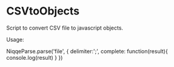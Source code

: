 # CSVtoObjects
Script to convert CSV file to javascript objects.

Usage:

NiqqeParse.parse('file', {
  delimiter:';',
  complete: function(result){
    console.log(result)
  }
})

